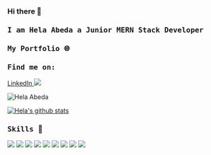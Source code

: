 ### Hi there 👋

### <samp>I am  Hela Abeda a Junior MERN Stack Developer </samp>

### <samp>My Portfolio 🌐 </samp>
<a href="https://abedahela-myportfolio.000webhostapp.com" target="_blank">  </a>
### <samp> Find me on: </samp>

<a href="https://www.linkedin.com/in/hela-abada-b0b560120/" target="_blank"> LinkedIn </a>
<img src="https://img.shields.io/badge/linkedin%20-%2314354C.svg?&style=for-the-badge&logo=linkedin&logoColor=white"/>

<p align="left"> <img src="https://komarev.com/ghpvc/?username=helabeda" alt="Hela Abeda" /> </p>

[![Hela's github stats](https://github-readme-stats.vercel.app/api?username=helabeda&hide=stars,issues&count_private=true&show_icons=true&theme=tokyonight)](https://github.com/helabeda/github-readme-stats) <br />

### <samp>Skills </samp> :muscle:

<!-- <img src="https://img.shields.io/badge/python%20-%2314354C.svg?&style=for-the-badge&logo=python&logoColor=white"/> -->
<img src="https://img.shields.io/badge/html5%20-%23E34F26.svg?&style=for-the-badge&logo=html5&logoColor=white"/>
<img src="https://img.shields.io/badge/css3%20-%231572B6.svg?&style=for-the-badge&logo=css3&logoColor=white"/> 
<img src="https://img.shields.io/badge/javascript%20-%23323330.svg?&style=for-the-badge&logo=javascript&logoColor=%23F7DF1E"/> 
<img src="https://img.shields.io/badge/MongoDB-%234ea94b.svg?style=for-the-badge&logo=mongodb&logoColor=white"/>
<img src="https://img.shields.io/badge/express.js-%23404d59.svg?style=for-the-badge&logo=express&logoColor=%2361DAFB"/>
<img src="https://img.shields.io/badge/react-%2320232a.svg?style=for-the-badge&logo=react&logoColor=%2361DAFB"/> 
<img src="https://img.shields.io/badge/node.js-6DA55F?style=for-the-badge&logo=node.js&logoColor=white"/>
<img src="https://img.shields.io/badge/bootstrap%20-%23563D7C.svg?&style=for-the-badge&logo=bootstrap&logoColor=white"/> 
<img src="https://img.shields.io/badge/git%20-%23F05033.svg?&style=for-the-badge&logo=git&logoColor=white"/>



